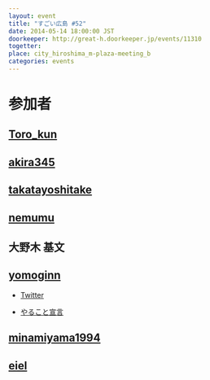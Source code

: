```yaml
---
layout: event
title: "すごい広島 #52"
date: 2014-05-14 18:00:00 JST
doorkeeper: http://great-h.doorkeeper.jp/events/11310
togetter: 
place: city_hiroshima_m-plaza-meeting_b
categories: events
---
```


# 参加者


## [Toro_kun](https://twitter.com/Toro_kun)


## [akira345](https://github.com/akira345)


## [takatayoshitake](http://twitter.com/takatayoshitake)


## [nemumu](https://github.com/nemumu)


## 大野木 基文


## [yomoginn](https://github.com/yomoginn)

* [Twitter](https://twitter.com/moriyomogi/status/466547614796627968)

* [やること宣言](https://github.com/great-h/great-h.github.io/issues/909)


## [minamiyama1994](https://github.com/minamiyama1994)


## [eiel](http://eiel.info/)
